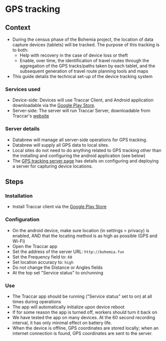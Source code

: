 # GPS tracking

## Context

- During the census phase of the Bohemia project, the location of data capture devices (tablets) will be tracked. The purpose of this tracking is to both:
  - Help with recovery in the case of device loss or theft
  - Enable, over time, the identification of travel routes through the aggregation of the GPS tracks/paths taken by each tablet, and the subsequent generation of travel route planning tools and maps
- This guide details the technical set-up of the device tracking system

### Services used

- Device-side: Devices will use Traccar Client, and Android application downloadable via the [Google Play Store](https://play.google.com/store/apps/details?id=org.traccar.client).
- Server-side: The server will run Traccar Server, downloadable from Traccar's [website](https://github.com/traccar/traccar/releases/download/v4.8/traccar-linux-64-4.8.zip)


### Server details

- Databrew will manage all server-side operations for GPS tracking.
- Databrew will supply all GPS data to local sites.
- Local sites do not need to do anything related to GPS tracking other than the installing and configuring the android application (see below)
- The [GPS tracking server page](guide_gps_tracking_server.md) has details on configuring and deploying a server for capturing device locations.

## Steps

### Installation

- Install Traccar client via the [Google Play Store](https://play.google.com/store/apps/details?id=org.traccar.client)

### Configuration

- On the android device, make sure location (in settings > privacy) is enabled, AND that the locating method is as high as possible (GPS and Wi-Fi)
- Open the Traccar app
- Set the address of the server URL: `http://bohemia.fun`
- Set the Frequency field to: `60`
- Set location accuracy to: `high`
- Do not change the Distance or Angles fields
- At the top set "Service status" to on/running

### Use

- The Traccar app should be running ("Service status" set to on) at all times during operations
- The app will automatically initialize upon device reboot
- If for some reason the app is turned off, workers should turn it back on
- We have tested the app on many devices. At the 60 second recording interval, it has only minimal effect on battery life.
- When the device is offline, GPS coordinates are stored locally; when an internet connection is found, GPS coordinates are sent to the server.
